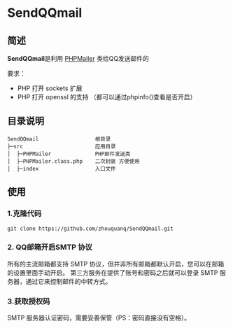 # SendQQmail

## 简述

**SendQQmail**是利用 [PHPMailer](https://github.com/PHPMailer/PHPMailer) 类给QQ发送邮件的

要求：

* PHP 打开 sockets 扩展
* PHP 打开 openssl 的支持 （都可以通过phpinfo()查看是否开启）

## 目录说明

```
SendQQmail					根目录
├─src						应用目录
│  ├─PHPMailer 				PHP邮件发送类
│  ├─PHPMailer.class.php 	二次封装 方便使用
│  ├─index 					入口文件
```

## 使用

### 1.克隆代码

```
git clone https://github.com/zhouquanq/SendQQmail.git

```

### 2. QQ邮箱开启SMTP 协议

所有的主流邮箱都支持 SMTP 协议，但并非所有邮箱都默认开启，您可以在邮箱的设置里面手动开启。
第三方服务在提供了账号和密码之后就可以登录 SMTP 服务器，通过它来控制邮件的中转方式。


### 3.获取授权码

SMTP 服务器认证密码，需要妥善保管（PS：密码直接没有空格）。


